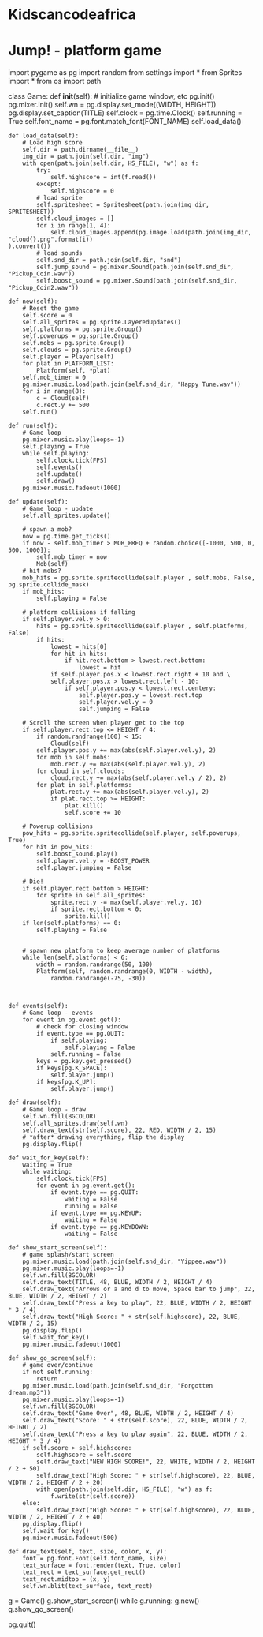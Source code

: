 # Kidscancodeafrica
# Jump! - platform game

import pygame as pg
import random
from settings import *
from Sprites import *
from os import path

class Game:
	def __init__(self):
		# initialize game window, etc
		pg.init()
		pg.mixer.init()
		self.wn = pg.display.set_mode((WIDTH, HEIGHT))
		pg.display.set_caption(TITLE)
		self.clock = pg.time.Clock()
		self.running = True
		self.font_name = pg.font.match_font(FONT_NAME)
		self.load_data()

	def load_data(self):
		# Load high score
		self.dir = path.dirname(__file__)
		img_dir = path.join(self.dir, "img")
		with open(path.join(self.dir, HS_FILE), "w") as f:
			try:	
				self.highscore = int(f.read())
			except: 
				self.highscore = 0
			# load sprite
			self.spritesheet = Spritesheet(path.join(img_dir, SPRITESHEET))
			self.cloud_images = []
			for i in range(1, 4):
				self.cloud_images.append(pg.image.load(path.join(img_dir, "cloud{}.png".format(i))                                            ).convert())
			# load sounds
			self.snd_dir = path.join(self.dir, "snd")
			self.jump_sound = pg.mixer.Sound(path.join(self.snd_dir, "Pickup_Coin.wav"))
			self.boost_sound = pg.mixer.Sound(path.join(self.snd_dir, "Pickup_Coin2.wav"))

	def new(self):
		# Reset the game
		self.score = 0
		self.all_sprites = pg.sprite.LayeredUpdates()
		self.platforms = pg.sprite.Group()
		self.powerups = pg.sprite.Group()
		self.mobs = pg.sprite.Group()
		self.clouds = pg.sprite.Group()
		self.player = Player(self)
		for plat in PLATFORM_LIST:
			Platform(self, *plat)
		self.mob_timer = 0
		pg.mixer.music.load(path.join(self.snd_dir, "Happy Tune.wav"))
		for i in range(8):
			c = Cloud(self)
			c.rect.y += 500
		self.run()

	def run(self):
		# Game loop
		pg.mixer.music.play(loops=-1)
		self.playing = True
		while self.playing:
			self.clock.tick(FPS)
			self.events()
			self.update()
			self.draw()
		pg.mixer.music.fadeout(1000)

	def update(self):
		# Game loop - update
		self.all_sprites.update()

		# spawn a mob?
		now = pg.time.get_ticks()
		if now - self.mob_timer > MOB_FREQ + random.choice([-1000, 500, 0, 500, 1000]):
			self.mob_timer = now
			Mob(self)
		# hit mobs?
		mob_hits = pg.sprite.spritecollide(self.player , self.mobs, False, pg.sprite.collide_mask)
		if mob_hits:
			self.playing = False

		# platform collisions if falling
		if self.player.vel.y > 0:
			hits = pg.sprite.spritecollide(self.player , self.platforms, False)
			if hits:
				lowest = hits[0]
				for hit in hits:
					if hit.rect.bottom > lowest.rect.bottom:
						lowest = hit
				if self.player.pos.x < lowest.rect.right + 10 and \
				self.player.pos.x > lowest.rect.left - 10:
					if self.player.pos.y < lowest.rect.centery:
						self.player.pos.y = lowest.rect.top
						self.player.vel.y = 0
						self.jumping = False

		# Scroll the screen when player get to the top
		if self.player.rect.top <= HEIGHT / 4:
			if random.randrange(100) < 15: 
				Cloud(self)
			self.player.pos.y += max(abs(self.player.vel.y), 2)
			for mob in self.mobs:
				mob.rect.y += max(abs(self.player.vel.y), 2)
			for cloud in self.clouds:
				cloud.rect.y += max(abs(self.player.vel.y / 2), 2)
			for plat in self.platforms:
				plat.rect.y += max(abs(self.player.vel.y), 2)
				if plat.rect.top >= HEIGHT:
					plat.kill()
					self.score += 10

		# Powerup collisions
		pow_hits = pg.sprite.spritecollide(self.player, self.powerups, True)
		for hit in pow_hits:
			self.boost_sound.play()
			self.player.vel.y = -BOOST_POWER
			self.player.jumping = False

		# Die!
		if self.player.rect.bottom > HEIGHT:
			for sprite in self.all_sprites:
				sprite.rect.y -= max(self.player.vel.y, 10)
				if sprite.rect.bottom < 0:
					sprite.kill()
		if len(self.platforms) == 0:
			self.playing = False


		# spawn new platform to keep average number of platforms
		while len(self.platforms) < 6:
			width = random.randrange(50, 100)
			Platform(self, random.randrange(0, WIDTH - width),
				random.randrange(-75, -30))

		

	def events(self):
		# Game loop - events
		for event in pg.event.get():
			# check for closing window
			if event.type == pg.QUIT:
				if self.playing:
					self.playing = False
				self.running = False
			keys = pg.key.get_pressed()
			if keys[pg.K_SPACE]:
				self.player.jump()
			if keys[pg.K_UP]:
				self.player.jump()

	def draw(self):
		# Game loop - draw
		self.wn.fill(BGCOLOR)
		self.all_sprites.draw(self.wn)
		self.draw_text(str(self.score), 22, RED, WIDTH / 2, 15)
		# *after* drawing everything, flip the display
		pg.display.flip()

	def wait_for_key(self):
		waiting = True
		while waiting:
			self.clock.tick(FPS)
			for event in pg.event.get():
				if event.type == pg.QUIT:
					waiting = False
					running = False
				if event.type == pg.KEYUP:
					waiting = False
				if event.type == pg.KEYDOWN:
					waiting = False

	def show_start_screen(self):
		# game splash/start screen
		pg.mixer.music.load(path.join(self.snd_dir, "Yippee.wav"))
		pg.mixer.music.play(loops=-1)
		self.wn.fill(BGCOLOR)
		self.draw_text(TITLE, 48, BLUE, WIDTH / 2, HEIGHT / 4)
		self.draw_text("Arrows or a and d to move, Space bar to jump", 22, BLUE, WIDTH / 2, HEIGHT / 2)
		self.draw_text("Press a key to play", 22, BLUE, WIDTH / 2, HEIGHT * 3 / 4)
		self.draw_text("High Score: " + str(self.highscore), 22, BLUE, WIDTH / 2, 15)
		pg.display.flip()
		self.wait_for_key()
		pg.mixer.music.fadeout(1000)

	def show_go_screen(self):
		# game over/continue
		if not self.running:
			return
		pg.mixer.music.load(path.join(self.snd_dir, "Forgotten dream.mp3"))
		pg.mixer.music.play(loops=-1)
		self.wn.fill(BGCOLOR)
		self.draw_text("Game Over", 48, BLUE, WIDTH / 2, HEIGHT / 4)
		self.draw_text("Score: " + str(self.score), 22, BLUE, WIDTH / 2, HEIGHT / 2)
		self.draw_text("Press a key to play again", 22, BLUE, WIDTH / 2, HEIGHT * 3 / 4)
		if self.score > self.highscore:
			self.highscore = self.score
			self.draw_text("NEW HIGH SCORE!", 22, WHITE, WIDTH / 2, HEIGHT / 2 + 50)
			self.draw_text("High Score: " + str(self.highscore), 22, BLUE, WIDTH / 2, HEIGHT / 2 + 20)
			with open(path.join(self.dir, HS_FILE), "w") as f:
				f.write(str(self.score))
		else:
			self.draw_text("High Score: " + str(self.highscore), 22, BLUE, WIDTH / 2, HEIGHT / 2 + 40)
		pg.display.flip()
		self.wait_for_key()
		pg.mixer.music.fadeout(500)
	
	def draw_text(self, text, size, color, x, y):
		font = pg.font.Font(self.font_name, size)
		text_surface = font.render(text, True, color)
		text_rect = text_surface.get_rect()
		text_rect.midtop = (x, y)
		self.wn.blit(text_surface, text_rect)		

g = Game()
g.show_start_screen()
while g.running:
	g.new()
	g.show_go_screen()

pg.quit()
